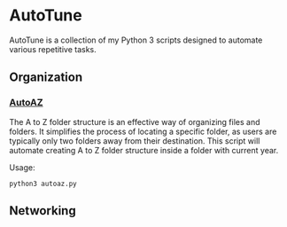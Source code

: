 # AutoTune
AutoTune is a collection of my Python 3 scripts designed to automate various repetitive tasks.

## Organization
### [AutoAZ]()

The A to Z folder structure is an effective way of organizing files and folders. It simplifies the process of locating a specific folder, as users are typically only two folders away from their destination. This script will automate creating A to Z folder structure inside a folder with current year.

Usage:
```
python3 autoaz.py
```

## Networking
